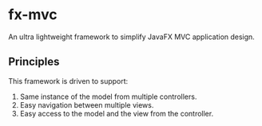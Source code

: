 # fx-mvc
An ultra lightweight framework to simplify JavaFX MVC application design.

## Principles

This framework is driven to support:

1. Same instance of the model from multiple controllers.
2. Easy navigation between multiple views.
3. Easy access to the model and the view from the controller.